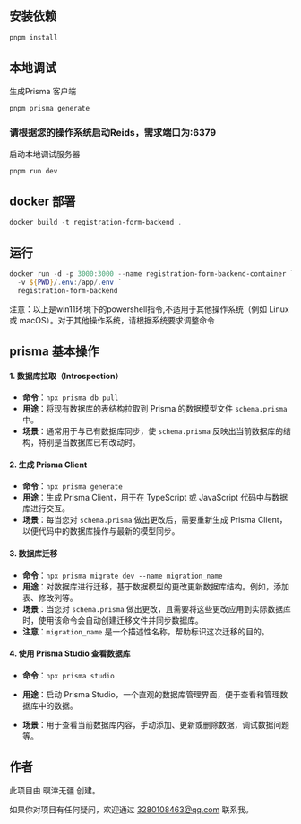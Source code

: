 ## **安装依赖**

```powershell
pnpm install
```

## **本地调试**

生成Prisma 客户端

```powershell
pnpm prisma generate
```


### **请根据您的操作系统启动Reids，需求端口为:6379**


启动本地调试服务器

```powershell
pnpm run dev
```



## docker 部署

```powershell
docker build -t registration-form-backend .
```

## 运行

```powershell
docker run -d -p 3000:3000 --name registration-form-backend-container `
  -v ${PWD}/.env:/app/.env `
  registration-form-backend
```

注意：以上是win11环境下的powershell指令,不适用于其他操作系统（例如 Linux 或 macOS）。对于其他操作系统，请根据系统要求调整命令



## prisma 基本操作

#### **1. 数据库拉取（Introspection）**

- **命令**：`npx prisma db pull`
- **用途**：将现有数据库的表结构拉取到 Prisma 的数据模型文件 `schema.prisma` 中。
- **场景**：通常用于与已有数据库同步，使 `schema.prisma` 反映出当前数据库的结构，特别是当数据库已有改动时。

#### **2. 生成 Prisma Client**

- **命令**：`npx prisma generate`
- **用途**：生成 Prisma Client，用于在 TypeScript 或 JavaScript 代码中与数据库进行交互。
- **场景**：每当您对 `schema.prisma` 做出更改后，需要重新生成 Prisma Client，以便代码中的数据库操作与最新的模型同步。

#### **3. 数据库迁移**

- **命令**：`npx prisma migrate dev --name migration_name`
- **用途**：对数据库进行迁移，基于数据模型的更改更新数据库结构。例如，添加表、修改列等。
- **场景**：当您对 `schema.prisma` 做出更改，且需要将这些更改应用到实际数据库时，使用该命令会自动创建迁移文件并同步数据库。
- **注意**：`migration_name` 是一个描述性名称，帮助标识这次迁移的目的。

#### **4. 使用 Prisma Studio 查看数据库**

- **命令**：`npx prisma studio`

- **用途**：启动 Prisma Studio，一个直观的数据库管理界面，便于查看和管理数据库中的数据。

- **场景**：用于查看当前数据库内容，手动添加、更新或删除数据，调试数据问题等。

  

## 作者

此项目由 暝涬无疆 创建。

如果你对项目有任何疑问，欢迎通过 3280108463@qq.com 联系我。
